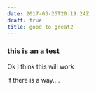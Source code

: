 ```yaml
---
date: 2017-03-25T20:19:24Z
draft: true
title: good to great2
---
```


### this is an a test

Ok I think this will work

if there is a way....
   